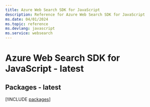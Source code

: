 ```yaml
---
title: Azure Web Search SDK for JavaScript
description: Reference for Azure Web Search SDK for JavaScript
ms.date: 04/01/2024
ms.topic: reference
ms.devlang: javascript
ms.service: websearch
---
```

# Azure Web Search SDK for JavaScript - latest
## Packages - latest
[!INCLUDE [packages](web-search-index.md)]